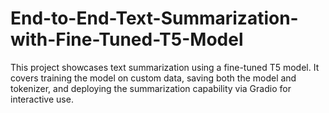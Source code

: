 # End-to-End-Text-Summarization-with-Fine-Tuned-T5-Model
This project showcases text summarization using a fine-tuned T5 model. It covers training the model on custom data, saving both the model and tokenizer, and deploying the summarization capability via Gradio for interactive use.
